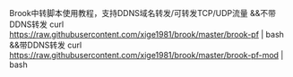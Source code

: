 Brook中转脚本使用教程，支持DDNS域名转发/可转发TCP/UDP流量
&&不带DDNS转发
curl https://raw.githubusercontent.com/xige1981/brook/master/brook-pf | bash    
&&带DDNS转发
curl https://raw.githubusercontent.com/xige1981/brook/master/brook-pf-mod | bash     
